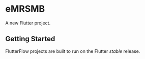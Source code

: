 # eMRSMB

A new Flutter project.

## Getting Started

FlutterFlow projects are built to run on the Flutter _stable_ release.
